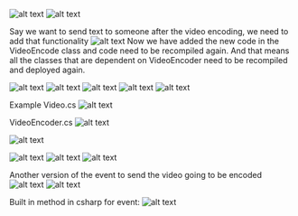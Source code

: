 ![alt text](image.png)
![alt text](image-1.png)

Say we want to send text to someone after the video encoding, we need to add that functionality
![alt text](image-2.png)
Now we have added the new code in the VideoEncode class and code need to be recompiled again. 
And that means all the classes that are dependent on VideoEncoder need to be recompiled 
and deployed again.

![alt text](image-3.png)
![alt text](image-4.png)
![alt text](image-5.png)
![alt text](image-6.png)
![alt text](image-7.png)

Example
Video.cs
![alt text](image-8.png)

VideoEncoder.cs
![alt text](image-9.png)

![alt text](image-10.png)

![alt text](image-11.png)
![alt text](image-12.png)
![alt text](image-13.png)

Another version of the event to send the video going to be encoded
![alt text](image-14.png)
![alt text](image-15.png)

Built in method in csharp for event:
![alt text](image-16.png)